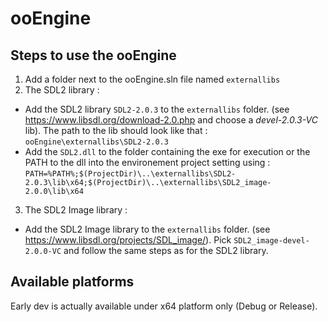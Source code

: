 # ooEngine
## Steps to use the ooEngine
1.  Add a folder next to the ooEngine.sln file named `externallibs`
2.  The SDL2 library :
  * Add the SDL2 library `SDL2-2.0.3` to the `externallibs` folder. (see https://www.libsdl.org/download-2.0.php and choose a *devel-2.0.3-VC* lib). The path to the lib should look like that : `ooEngine\externallibs\SDL2-2.0.3`
  * Add the `SDL2.dll` to the folder containing the exe for execution or the PATH to the dll into the environement project setting
using : `PATH=%PATH%;$(ProjectDir)\..\externallibs\SDL2-2.0.3\lib\x64;$(ProjectDir)\..\externallibs\SDL2_image-2.0.0\lib\x64`
3.  The SDL2 Image library :
  * Add the SDL2 Image library to the `externallibs` folder. (see https://www.libsdl.org/projects/SDL_image/). Pick `SDL2_image-devel-2.0.0-VC` and follow the same steps as for the SDL2 library.

## Available platforms
Early dev is actually available under x64 platform only (Debug or Release).
